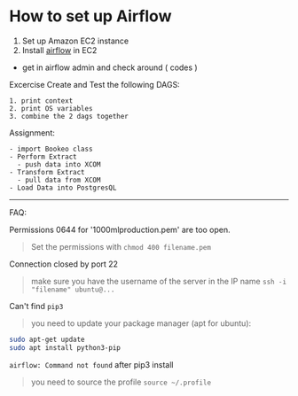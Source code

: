 # How to set up Airflow

1. Set up Amazon EC2 instance
2. Install [airflow](https://airflow.apache.org/start.html) in EC2
  - get in airflow admin and check around ( codes )
  
  Excercise Create and Test the following DAGS:
  
    1. print context
    2. print OS variables
    3. combine the 2 dags together
    
  Assignment:
  
    - import Bookeo class
    - Perform Extract
      - push data into XCOM
    - Transform Extract
      - pull data from XCOM
    - Load Data into PostgresQL

---

FAQ:

Permissions 0644 for '1000mlproduction.pem' are too open.
> Set the permissions with `chmod 400 filename.pem`

Connection closed by port 22
> make sure you have the username of the server in the IP name `ssh -i "filename" ubuntu@...`

Can't find `pip3`
> you need to update your package manager (apt for ubuntu):
```bash 
sudo apt-get update
sudo apt install python3-pip
```

`airflow: Command not found` after pip3 install
> you need to source the profile `source ~/.profile`
